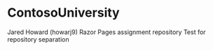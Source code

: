 # ContosoUniversity

Jared Howard (howarj9) Razor Pages assignment repository
Test for repository separation
